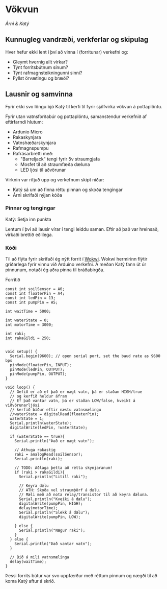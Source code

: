 # Vökvun

_Árni & Katý_

## Kunnugleg vandræði, verkferlar og skipulag

Hver hefur ekki lent í því að vinna í (forritunar) verkefni og: 
  - Gleymt hvernig allt virkar?
  - Týnt forritsbútnum sínum?
  - Týnt rafmagnsteikningunni sinni?
  - Fyllst örvætingu og bræði?

## Lausnir og samvinna

Fyrir ekki svo löngu bjó Katý til kerfi til fyrir sjálfvirka vökvun á pottaplöntu.

Fyrir utan vatnsforðabúr og pottaplöntu, samanstendur verkefnið af eftirfarndi hlutum: 

- Ardunio Micro
- Rakaskynjara
- Vatnshæðarskynjara
- Rafmagnspumpu
- Rafrásarbretti með:
  - "Barreljack" tengi fyrir 5v straumgjafa
  - Mosfet til að straumfæða dæluna
  - LED ljósi til aðvörunar

Virknin var rifjuð upp og verkefnum skipt niður: 

- Katý sá um að finna réttu pinnan og skoða tengingar
- Árni skrifaði nýjan kóða

### Pinnar og tengingar

Katý: Setja inn punkta

Lentum í því að lausir vírar í tengi leiddu saman. Eftir að það var hreinsað, virkaði brettið eðlilega. 

### Kóði

Til að flýta fyrir skrifaði ég nýtt forrit í [Wokwi](https://wokwi.com/projects/398691701299876865). Wokwi hermirinn flýtir gríðarlega fyrir vinnu við Arduino verkefni. Á meðan Katý fann út úr pinnunum, notaði ég aðra pinna til bráðabirgða. 

Forritið 

```
const int soilSensor = A0;
const int floaterPin = A4;
const int ledPin = 13;
const int pumpPin = A5;

int waitTime = 5000;

int waterState = 0;
int motorTime = 3000;

int raki;
int rakaGildi = 250;


void setup() {
  Serial.begin(9600); // open serial port, set the baud rate as 9600 bps
  pinMode(floaterPin, INPUT);
  pinMode(ledPin, OUTPUT);
  pinMode(pumpPin, OUTPUT);
}

void loop() { 
  // Gefið er að ef það er nægt vatn, þá er staðan HIGH/true
  // og kerfið heldur áfram
  // Ef það vantar vatn, þá er staðan LOW/false, kveikt á viðvörunarljósi
  // kerfið bíður eftir næstu vatnsmælingu
  //waterState = digitalRead(floaterPin);
  waterState = 1;
  Serial.println(waterState);
  digitalWrite(ledPin, !waterState);

  if (waterState == true){
    Serial.println("Það er nægt vatn");

    // Athuga rakastig
    raki = analogRead(soilSensor);
    Serial.println(raki);

    // TODO: Aðlaga þetta að rétta skynjaranum!
    if (raki > rakaGildi){
      Serial.println("Litill raki");
      
      // Keyra dælu 
      // ATH: Skoða vel straumþörf á dælu. 
      // Mæli með að nota relay/transistor til að keyra dæluna. 
      Serial.println("Kveiki á dælu");
      digitalWrite(pumpPin, HIGH);
      delay(motorTime);
      Serial.println("Slekk á dælu");
      digitalWrite(pumpPin, LOW);

    } else {
      Serial.println("Nægur raki");
    }
  } else {
    Serial.println("Það vantar vatn");
  }

  // Bið á mili vatnsmælinga
  delay(waitTime);
}
```

Þessi forrits bútur var svo uppfærður með réttum pinnum og nægði til að koma Katý aftur á skrið. 